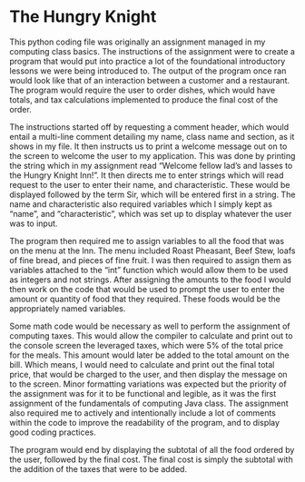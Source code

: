 # The Hungry Knight
This python coding file was originally an assignment managed in my computing class basics. The instructions of the assignment were to create a program that would put into practice a lot of the foundational introductory lessons we were being introduced to. The output of the program once ran would look like that of an interaction between a customer and a restaurant. The program would require the user to order dishes, which would have totals, and tax calculations implemented to produce the final cost of the order. 

The instructions started off by requesting a comment header, which would entail a multi-line comment detailing my name, class name and section, as it shows in my file. It then instructs us to print a welcome message out on to the screen to welcome the user to my application. This was done by printing the string which in my assignment read “Welcome fellow lad’s and lasses to the Hungry Knight Inn!”. It then directs me to enter strings which will read request to the user to enter their name, and characteristic. These would be displayed followed by the term Sir, which will be entered first in a string. The name and characteristic also required variables which I simply kept as “name”, and “characteristic”, which was set up to display whatever the user was to input.  

The program then required me to assign variables to all the food that was on the menu at the Inn. The menu included Roast Pheasant, Beef Stew, loafs of fine bread, and pieces of fine fruit. I was then required to assign them as variables attached to the “int” function which would allow them to be used as integers and not strings. After assigning the amounts to the food I would then work on the code that would be used to prompt the user to enter the amount or quantity of food that they required. These foods would be the appropriately named variables.  

Some math code would be necessary as well to perform the assignment of computing taxes. This would allow the compiler to calculate and print out to the console screen the leveraged taxes, which were 5% of the total price for the meals. This amount would later be added to the total amount on the bill. Which means, I would need to calculate and print out the final total price, that would be charged to the user, and then display the message on to the screen. Minor formatting variations was expected but the priority of the assignment was for it to be functional and legible, as it was the first assignment of the fundamentals of computing Java class. The assignment also required me to actively and intentionally include a lot of comments within the code to improve the readability of the program, and to display good coding practices.  

The program would end by displaying the subtotal of all the food ordered by the user, followed by the final cost. The final cost is simply the subtotal with the addition of the taxes that were to be added. 
